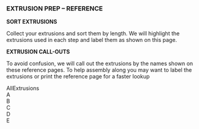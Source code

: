 ### EXTRUSION PREP – REFERENCE


<div class="content-wrapper">
<div class="image-container text-container">
<strong class="image-text title">SORT EXTRUSIONS</strong>
<p class="image-text">
Collect your extrusions and sort them by length. We will highlight the
extrusions used in each step and label them as shown on this page.
</p>
</div>
<div class="image-container text-container">
<strong class="image-text title">EXTRUSION CALL-OUTS</strong>
<p class="image-text">
To avoid confusion, we will call out the extrusions by the names shown on 
these reference pages.
To help assembly along you may want to label the extrusions or print the reference page for a faster lookup
</p>
</div>
</div>
<div class="content-wrapper container fullPage">
<div class="image-container fullPage">
<object type="image/svg+xml" data="./images/Vectors/Extrusions/micron_manual_extrusions/micron_manual_extrusions_main.svg" class="assemble_img">
AllExtrusions
</object>
<div class="text-bubble bubble-green"  style="top: -1%; left: 15.65%; width:15%">A</div>
<div class="text-bubble bubble-green"  style="top: 18.5%; left: 50.1%; width:45%">B</div>
<div class="text-bubble bubble-green"  style="top: 23%; left: 79.5%; width:6%">C</div>
<div class="text-bubble bubble-green"  style="top: 27.5%; left: 86.9%; width:1%">D</div>
<div class="text-bubble bubble-green"  style="top: 46.3%;left: 91.85%;width:1%">E</div>
</div>
</div>
